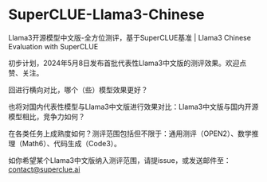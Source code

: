 # SuperCLUE-Llama3-Chinese
Llama3开源模型中文版-全方位测评，基于SuperCLUE基准 | Llama3 Chinese Evaluation with SuperCLUE

初步计划，2024年5月8日发布首批代表性Llama3中文版的测评效果。欢迎点赞、关注。

回进行横向对比，哪个（些）模型效果更好？

也将对国内代表性模型与Llama3中文版进行效果对比：Llama3中文版与国内开源模型相比，竞争力如何？

在各类任务上成熟度如何？测评范围包括但不限于：通用测评（OPEN2）、数学推理（Math6）、代码生成（Code3）。

如你希望某个Llama3中文版纳入测评范围，请提issue，或发送邮件至：contact@superclue.ai
